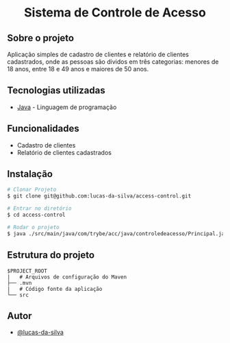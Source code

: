 <h1 align="center">Sistema de Controle de Acesso</h1>

## Sobre o projeto

Aplicação simples de cadastro de clientes e relatório de clientes cadastrados, onde as pessoas são dividos em três categorias: menores de 18 anos, entre 18 e 49 anos e maiores de 50 anos.

## Tecnologias utilizadas

- [Java](https://www.java.com/pt-BR/) - Linguagem de programação

## Funcionalidades

- Cadastro de clientes
- Relatório de clientes cadastrados 

## Instalação

```bash
# Clonar Projeto
$ git clone git@github.com:lucas-da-silva/access-control.git

# Entrar no diretório
$ cd access-control

# Rodar o projeto
$ java ./src/main/java/com/trybe/acc/java/controledeacesso/Principal.java
```

## Estrutura do projeto

```
$PROJECT_ROOT
|   # Arquivos de configuração do Maven
├── .mvn
|   # Código fonte da aplicação
└── src
```

## Autor

-   [@lucas-da-silva](https://github.com/lucas-da-silva)